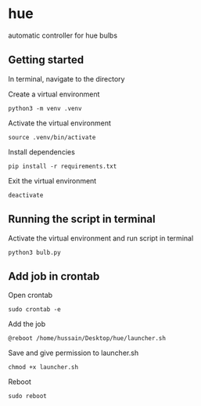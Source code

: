 # hue
automatic controller for hue bulbs

## Getting started

In terminal, navigate to the directory

Create a virtual environment

`
python3 -m venv .venv
`

Activate the virtual environment

`
source .venv/bin/activate
`

Install dependencies

`
pip install -r requirements.txt
`

Exit the virtual environment

`
deactivate
`

## Running the script in terminal

Activate the virtual environment and run script in terminal

`
python3 bulb.py
`

## Add job in crontab

Open crontab

`
sudo crontab -e
`

Add the job

`
@reboot /home/hussain/Desktop/hue/launcher.sh
`

Save and give permission to launcher.sh

`
chmod +x launcher.sh
`

Reboot

`
sudo reboot
`